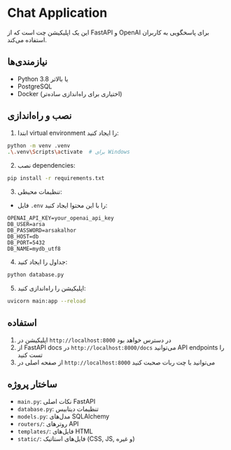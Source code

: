 # Chat Application

این یک اپلیکیشن چت است که از FastAPI و OpenAI برای پاسخگویی به کاربران استفاده می‌کند.

## نیازمندی‌ها

- Python 3.8 یا بالاتر
- PostgreSQL
- Docker (اختیاری برای راه‌اندازی ساده‌تر)

## نصب و راه‌اندازی

1. ابتدا virtual environment را ایجاد کنید:
```bash
python -m venv .venv
.\.venv\Scripts\activate  # برای Windows
```

2. نصب dependencies:
```bash
pip install -r requirements.txt
```

3. تنظیمات محیطی:
- فایل `.env` را با این محتوا ایجاد کنید:
```
OPENAI_API_KEY=your_openai_api_key
DB_USER=arsa
DB_PASSWORD=arsakalhor
DB_HOST=db
DB_PORT=5432
DB_NAME=mydb_utf8
```

4. جداول را ایجاد کنید:
```bash
python database.py
```

5. اپلیکیشن را راه‌اندازی کنید:
```bash
uvicorn main:app --reload
```

## استفاده

1. اپلیکیشن در `http://localhost:8000` در دسترس خواهد بود
2. از FastAPI docs در `http://localhost:8000/docs` می‌توانید API endpoints را تست کنید
3. از صفحه اصلی در `http://localhost:8000` می‌توانید با چت ربات صحبت کنید

## ساختار پروژه

- `main.py`: نکات اصلی FastAPI
- `database.py`: تنظیمات دیتابیس
- `models.py`: مدل‌های SQLAlchemy
- `routers/`: روترهای API
- `templates/`: فایل‌های HTML
- `static/`: فایل‌های استاتیک (CSS, JS, و غیره)

